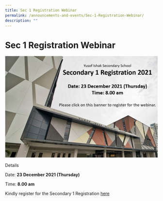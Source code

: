 ```yaml
---
title: Sec 1 Registration Webinar
permalink: /announcements-and-events/Sec-1-Registration-Webinar/
description: ""
---
```

# **Sec 1 Registration Webinar**

![](/images/285417954_4106.png)

Details

Date: **23 December 2021 (Thursday)**

Time: **8.00 am**

Kindly register for the Secondary 1 Registration [here](https://go.gov.sg/yiss-sec-1-registration-2021)